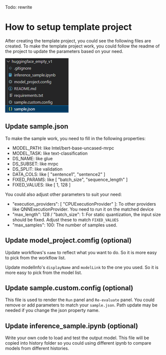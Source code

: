 Todo: rewrite

# How to setup template project

After creating the template project, you could see the following files are created. To make the template project work, you could follow the readme of the project to update the parameters based on your need.

![Template project files](../Images/TemplateFiles.png)

## Update sample.json

To make the sample work, you need to fill in the following properties:

- MODEL_PATH: like Intel/bert-base-uncased-mrpc
- MODEL_TASK: like text-classification
- DS_NAME: like glue
- DS_SUBSET: like mrpc
- DS_SPLIT: like validation
- DATA_COLS: like [ "sentence1", "sentence2" ]
- FIXED_PARAMS: like [ "batch_size", "sequence_length" ]
- FIXED_VALUES: like [ 1, 128 ]

You could also adjust other parameters to suit your need:

- "execution_providers": [ "CPUExecutionProvider" ]: To other providers like QNNExecutionProvider. You need to run it on the matched device
- "max_length": 128 / "batch_size": 1: For static quantization, the input size should be fixed. Adjust these to match `FIXED_VALUES`
- "max_samples": 100: The number of samples used.

## Update model_project.comfig (optional)

Update workflows's `name` to reflect what you want to do. So it is more easy to pick from the workflow list.

Update modelInfo's `displayName` and `modelLink` to the one you used. So it is more easy to pick from the model list.

## Update sample.custom.config (optional)

This file is used to render the `Run` panel and `Re-evaluate` panel.
You could remove or add parameters to match your `sample.json`. Path update may be needed if you change the json property name.

## Update inference_sample.ipynb (optional)

Write your own code to load and test the output model. This file will be copied into history folder so you could using different ipynb to compare models from different histories.
